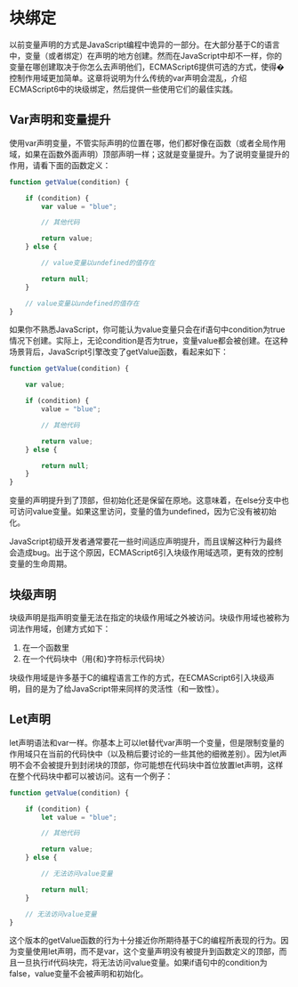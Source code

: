 # 块绑定

以前变量声明的方式是JavaScript编程中诡异的一部分。在大部分基于C的语言中，变量（或者绑定）在声明的地方创建。然而在JavaScript中却不一样，你的变量在哪创建取决于你怎么去声明他们，ECMAScript6提供可选的方式，使得�控制作用域更加简单。这章将说明为什么传统的var声明会混乱，介绍ECMAScript6中的块级绑定，然后提供一些使用它们的最佳实践。

## Var声明和变量提升

使用var声明变量，不管实际声明的位置在哪，他们都好像在函数（或者全局作用域，如果在函数外面声明）顶部声明一样；这就是变量提升。为了说明变量提升的作用，请看下面的函数定义：

```js
function getValue(condition) {

    if (condition) {
        var value = "blue";

        // 其他代码

        return value;
    } else {

        // value变量以undefined的值存在

        return null;
    }

    // value变量以undefined的值存在
}
```
如果你不熟悉JavaScript，你可能认为value变量只会在if语句中condition为true情况下创建。实际上，无论condition是否为true，变量value都会被创建。在这种场景背后，JavaScript引擎改变了getValue函数，看起来如下：

```js
function getValue(condition) {

    var value;

    if (condition) {
        value = "blue";

        // 其他代码

        return value;
    } else {

        return null;
    }
}
```
变量的声明提升到了顶部，但初始化还是保留在原地。这意味着，在else分支中也可访问value变量。如果这里访问，变量的值为undefined，因为它没有被初始化。

JavaScript初级开发者通常要花一些时间适应声明提升，而且误解这种行为最终会造成bug。出于这个原因，ECMAScript6引入块级作用域选项，更有效的控制变量的生命周期。

## 块级声明

块级声明是指声明变量无法在指定的块级作用域之外被访问。块级作用域也被称为词法作用域，创建方式如下：

 1. 在一个函数里
 2. 在一个代码块中（用{和}字符标示代码块）

块级作用域是许多基于C的编程语言工作的方式，在ECMAScript6引入块级声明，目的是为了给JavaScript带来同样的灵活性（和一致性）。

 ## Let声明
 let声明语法和var一样。你基本上可以let替代var声明一个变量，但是限制变量的作用域只在当前的代码快中（以及稍后要讨论的一些其他的细微差别）。因为let声明不会不会被提升到封闭块的顶部，你可能想在代码块中首位放置let声明，这样在整个代码块中都可以被访问。这有一个例子：

```js
function getValue(condition) {

    if (condition) {
        let value = "blue";

        // 其他代码

        return value;
    } else {

        // 无法访问value变量

        return null;
    }

    // 无法访问value变量
}
```
这个版本的getValue函数的行为十分接近你所期待基于C的编程所表现的行为。因为变量使用let声明，而不是var，这个变量声明没有被提升到函数定义的顶部，而且一旦执行if代码块完，将无法访问value变量。如果if语句中的condition为false，value变量不会被声明和初始化。
